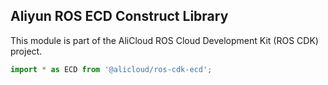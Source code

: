 ## Aliyun ROS ECD Construct Library

This module is part of the AliCloud ROS Cloud Development Kit (ROS CDK) project.

```python
import * as ECD from '@alicloud/ros-cdk-ecd';
```
